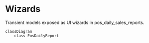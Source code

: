 # Wizards

Transient models exposed as UI wizards in pos_daily_sales_reports.

```mermaid
classDiagram
    class PosDailyReport
```
